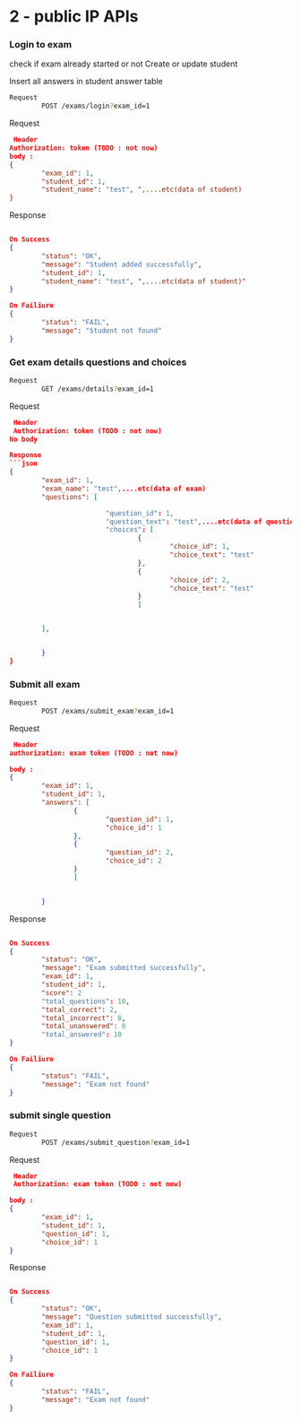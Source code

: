 # 2 - public IP APIs

### Login to exam

check if exam already started or not
Create or update student

Insert all answers in student answer table

```bash
Request
        POST /exams/login?exam_id=1
```

Request

```json
 Header
Authorization: token (TODO : not now)
body :
{
        "exam_id": 1,
        "student_id": 1,
        "student_name": "test", ",....etc(data of student)
}
```

Response

```json

On Success
{
        "status": "OK",
        "message": "Student added successfully",
        "student_id": 1,
        "student_name": "test", ",....etc(data of student)"
}

On Failiure
{
        "status": "FAIL",
        "message": "Student not found"
}
```

### Get exam details questions and choices

```bash
Request
        GET /exams/details?exam_id=1
```

Request

````json
 Header
 Authorization: token (TODO : not now)
No body

Response
```json
{
        "exam_id": 1,
        "exam_name": "test",....etc(data of exam)
        "questions": [

                        "question_id": 1,
                        "question_text": "test",....etc(data of questions)
                        "choices": [
                                {
                                        "choice_id": 1,
                                        "choice_text": "test"
                                },
                                {
                                        "choice_id": 2,
                                        "choice_text": "test"
                                }
                                ]


        ],


        }
}
````

### Submit all exam

```bash
Request
        POST /exams/submit_exam?exam_id=1
```

Request

```json
 Header
authorization: exam token (TODO : not now)

body :
{
        "exam_id": 1,
        "student_id": 1,
        "answers": [
                {
                        "question_id": 1,
                        "choice_id": 1
                },
                {
                        "question_id": 2,
                        "choice_id": 2
                }
                ]


        }

```

Response

```json

On Success
{
        "status": "OK",
        "message": "Exam submitted successfully",
        "exam_id": 1,
        "student_id": 1,
        "score": 2
        "total_questions": 10,
        "total_correct": 2,
        "total_incorrect": 8,
        "total_unanswered": 0
        "total_answered": 10
}

On Failiure
{
        "status": "FAIL",
        "message": "Exam not found"
}
```

### submit single question

```bash
Request
        POST /exams/submit_question?exam_id=1
```

Request

```json
 Header
 Authorization: exam token (TODO : not now)

body :
{
        "exam_id": 1,
        "student_id": 1,
        "question_id": 1,
        "choice_id": 1
}
```

Response

```json

On Success
{
        "status": "OK",
        "message": "Question submitted successfully",
        "exam_id": 1,
        "student_id": 1,
        "question_id": 1,
        "choice_id": 1
}

On Failiure
{
        "status": "FAIL",
        "message": "Exam not found"
}
```
